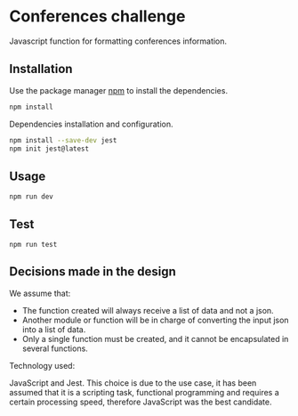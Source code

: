 # Conferences challenge

Javascript function for formatting conferences information.

## Installation

Use the package manager [npm](https://www.npmjs.com/) to install the dependencies.

```bash
npm install
```

Dependencies installation and configuration.

```bash
npm install --save-dev jest
npm init jest@latest
```

## Usage

```npm
npm run dev
```
## Test

```npm
npm run test
```

## Decisions made in the design

We assume that:
- The function created will always receive a list of data and not a json.
- Another module or function will be in charge of converting the input json into a list of data.
- Only a single function must be created, and it cannot be encapsulated in several functions.

Technology used:

JavaScript and Jest. This choice is due to the use case, it has been assumed that it is a scripting task, functional programming and requires a certain processing speed, therefore JavaScript was the best candidate.
